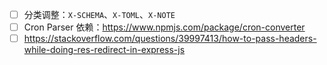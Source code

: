 - [ ] 分类调整：`X-SCHEMA`、`X-TOML`、`X-NOTE`
- [ ] Cron Parser 依赖：https://www.npmjs.com/package/cron-converter
- [ ] https://stackoverflow.com/questions/39997413/how-to-pass-headers-while-doing-res-redirect-in-express-js